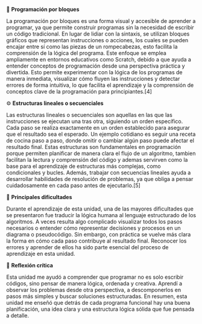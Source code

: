 

🧱 **Programación por bloques**

La programación por bloques es una forma visual y accesible de aprender a programar, ya que permite construir programas sin la necesidad de escribir un código tradicional. En lugar de lidiar con la sintaxis, se utilizan bloques gráficos que representan instrucciones o acciones, los cuales se pueden encajar entre sí como las piezas de un rompecabezas, esto  facilita la comprensión de la lógica del programa. Este enfoque se emplea ampliamente en entornos educativos como Scratch, debido a que ayuda a entender conceptos de programación desde una perspectiva práctica y divertida. Esto permite experimentar con la lógica de los programas de manera inmediata, visualizar cómo fluyen las instrucciones y detectar errores de forma intuitiva, lo que facilita el aprendizaje y la comprensión de conceptos clave de la programación para principiantes.[4]

⚙️ **Estructuras lineales o secuenciales**

Las estructuras lineales o secuenciales son aquellas en las que las instrucciones se ejecutan una tras otra, siguiendo un orden específico. Cada paso se realiza exactamente en un orden establecido para asegurar que el resultado sea el esperado. Un ejemplo cotidiano es seguir una receta de cocina paso a paso, donde omitir o cambiar algún paso puede afectar el resultado final. Estas estructuras son fundamentales en programación porque permiten planificar de manera clara el flujo de un algoritmo, tambien facilitan la lectura y comprensión del código y ademas servirven como la base para el aprendizaje de estructuras más complejas, como condicionales y bucles. Además, trabajar con secuencias lineales ayuda a desarrollar habilidades de resolución de problemas, ya que obliga a pensar cuidadosamente en cada paso antes de ejecutarlo.[5]

🚧 **Principales dificultades**

Durante el aprendizaje de esta unidad, una de las mayores dificultades que se presentaron fue traducir la lógica humana al lenguaje estructurado de los algoritmos.
A veces resulta algo complicado visualizar todos los pasos necesarios o entender cómo representar decisiones y procesos en un diagrama o pseudocódigo. Sin embargo, con práctica se vuelve más clara la forma en cómo cada paso contribuye al resultado final.
Reconocer los errores y aprender de ellos ha sido parte esencial del proceso de aprendizaje en esta unidad.

💭 **Reflexión crítica**

Esta unidad me ayudó a comprender que programar no es solo escribir códigos, sino pensar de manera lógica, ordenada y creativa. Aprendí a observar los problemas desde otra perspectiva, a descomponerlos en pasos más simples y buscar soluciones estructuradas.
En resumen, esta unidad me enseñó que detrás de cada programa funcional hay una buena planificación, una idea clara y una estructura lógica sólida que fue pensada a detalle.
